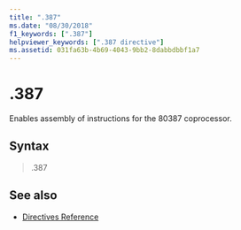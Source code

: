 ```yaml
---
title: ".387"
ms.date: "08/30/2018"
f1_keywords: [".387"]
helpviewer_keywords: [".387 directive"]
ms.assetid: 031fa63b-4b69-4043-9bb2-8dabbdbbf1a7
---
```

# .387

Enables assembly of instructions for the 80387 coprocessor.

## Syntax

> .387

## See also

- [Directives Reference](../../assembler/masm/directives-reference.md)
